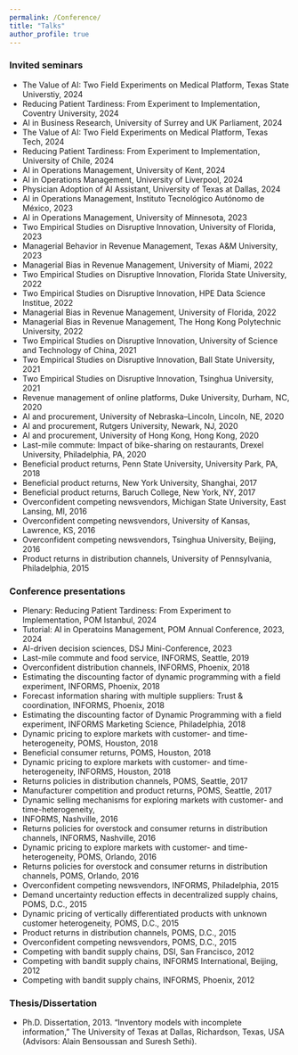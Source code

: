 ```yaml
---
permalink: /Conference/
title: "Talks"
author_profile: true
---
```


### Invited seminars

* The Value of AI: Two Field Experiments on Medical Platform, Texas State Universtiy, 2024
* Reducing Patient Tardiness: From Experiment to Implementation, Coventry University, 2024
* AI in Business Research, University of Surrey and UK Parliament, 2024 
* The Value of AI: Two Field Experiments on Medical Platform, Texas Tech, 2024
* Reducing Patient Tardiness: From Experiment to Implementation, University of Chile, 2024
* AI in Operations Management, University of Kent, 2024
* AI in Operations Management, University of Liverpool, 2024
* Physician Adoption of AI Assistant, University of Texas at Dallas, 2024
* AI in Operations Management, Instituto Tecnológico Autónomo de México, 2023
* AI in Operations Management, University of Minnesota, 2023
* Two Empirical Studies on Disruptive Innovation, University of Florida, 2023 
* Managerial Behavior in Revenue Management, Texas A&M University, 2023
* Managerial Bias in Revenue Management, University of Miami, 2022
* Two Empirical Studies on Disruptive Innovation, Florida State University, 2022
* Two Empirical Studies on Disruptive Innovation, HPE Data Science Institue, 2022
* Managerial Bias in Revenue Management, University of Florida, 2022
* Managerial Bias in Revenue Management, The Hong Kong Polytechnic University, 2022
* Two Empirical Studies on Disruptive Innovation, University of Science and Technology of China, 2021
* Two Empirical Studies on Disruptive Innovation, Ball State University, 2021
* Two Empirical Studies on Disruptive Innovation, Tsinghua University, 2021
* Revenue management of online platforms, Duke University, Durham, NC, 2020 
* AI and procurement, University of Nebraska–Lincoln, Lincoln, NE, 2020 
* AI and procurement, Rutgers University, Newark, NJ, 2020 
* AI and procurement, University of Hong Kong, Hong Kong, 2020 
* Last-mile commute: Impact of bike-sharing on restaurants, Drexel University, Philadelphia, PA, 2020 
* Beneficial product returns, Penn State University, University Park, PA, 2018 
* Beneficial product returns, New York University, Shanghai, 2017 
* Beneficial product returns, Baruch College, New York, NY, 2017 
* Overconfident competing newsvendors, Michigan State University, East Lansing, MI, 2016 
* Overconfident competing newsvendors, University of Kansas, Lawrence, KS, 2016 
* Overconfident competing newsvendors, Tsinghua University, Beijing, 2016 
* Product returns in distribution channels, University of Pennsylvania, Philadelphia, 2015

### Conference presentations

* Plenary: Reducing Patient Tardiness: From Experiment to Implementation, POM Istanbul, 2024
* Tutorial: AI in Operatoins Management, POM Annual Conference, 2023, 2024
* AI-driven decision sciences, DSJ Mini-Conference, 2023
* Last-mile commute and food service, INFORMS, Seattle, 2019 
* Overconfident distribution channels, INFORMS, Phoenix, 2018 
* Estimating the discounting factor of dynamic programming with a field experiment, INFORMS, Phoenix, 2018 
* Forecast information sharing with multiple suppliers: Trust & coordination, INFORMS, Phoenix, 2018 
* Estimating the discounting factor of Dynamic Programming with a field experiment, INFORMS Marketing Science, Philadelphia, 2018 
* Dynamic pricing to explore markets with customer- and time-heterogeneity, POMS, Houston, 2018 
* Beneficial consumer returns, POMS, Houston, 2018 
* Dynamic pricing to explore markets with customer- and time-heterogeneity, INFORMS, Houston, 2018 
* Returns policies in distribution channels, POMS, Seattle, 2017 
* Manufacturer competition and product returns, POMS, Seattle, 2017 
* Dynamic selling mechanisms for exploring markets with customer- and time-heterogeneity, 
* INFORMS, Nashville, 2016 
* Returns policies for overstock and consumer returns in distribution channels, INFORMS, Nashville, 2016 
* Dynamic pricing to explore markets with customer- and time-heterogeneity, POMS, Orlando, 2016 
* Returns policies for overstock and consumer returns in distribution channels, POMS, Orlando, 2016 
* Overconfident competing newsvendors, INFORMS, Philadelphia, 2015 
* Demand uncertainty reduction effects in decentralized supply chains, POMS, D.C., 2015 
* Dynamic pricing of vertically differentiated products with unknown customer heterogeneity, POMS, D.C., 2015 
* Product returns in distribution channels, POMS, D.C., 2015 
* Overconfident competing newsvendors, POMS, D.C., 2015 
* Competing with bandit supply chains, DSI, San Francisco, 2012 
* Competing with bandit supply chains, INFORMS International, Beijing, 2012 
* Competing with bandit supply chains, INFORMS, Phoenix, 2012

### Thesis/Dissertation
* Ph.D. Dissertation, 2013. “Inventory models with incomplete information,” The University of Texas at Dallas, Richardson, Texas, USA (Advisors: Alain Bensoussan and Suresh Sethi). 
